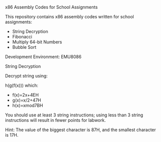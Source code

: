 x86 Assembly Codes for School Assignments

This repository contains x86 assembly codes written for school assignments:

   * String Decryption
   * Fibonacci
   * Multiply 64-bit Numbers
   * Bubble Sort

Development Environment: EMU8086


String Decryption

Decrypt string using:

h(g(f(x))) which:

   * f(x)=2x+4EH
   * g(x)=x/2+47H
   * h(x)=xmod7BH

You should use at least 3 string instructions; using less than 3 string instructions will result in fewer points for labwork.

Hint: The value of the biggest character is 87H, and the smallest character is 17H.
